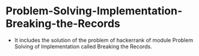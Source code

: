 # Problem-Solving-Implementation-Breaking-the-Records 
- It includes the solution of the problem of hackerrank of module Problem Solving of Implementation called Breaking the Records.
